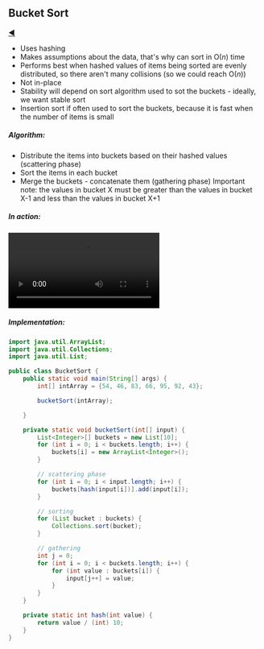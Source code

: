 ## Bucket Sort

[:arrow_backward:](../../algorithms_index)

- Uses hashing
- Makes assumptions about the data, that's why can sort in O($n$) time 
- Performs best when hashed values of items being sorted are evenly distributed, so there aren't many collisions (so we could reach O($n$))
- Not in-place
- Stability will depend on sort algorithm used to sot the buckets - ideally, we want stable sort
- Insertion sort if often used to sort the buckets, because it is fast when the number of items is small

##### Algorithm:

- Distribute the items into buckets based on their hashed values (scattering phase)
- Sort the items in each bucket
- Merge the buckets - concatenate them (gathering phase)
  Important note: the values in bucket X must be greater than the values in bucket X-1 and less than the values in bucket X+1

##### In action:

<video src="../../../../../src/video/bucket_sort_in_action.mp4"></video>

##### Implementation:

```java
import java.util.ArrayList;
import java.util.Collections;
import java.util.List;

public class BucketSort {
    public static void main(String[] args) {
        int[] intArray = {54, 46, 83, 66, 95, 92, 43};

        bucketSort(intArray);

    }

    private static void bucketSort(int[] input) {
        List<Integer>[] buckets = new List[10];
        for (int i = 0; i < buckets.length; i++) {
            buckets[i] = new ArrayList<Integer>();
        }

        // scattering phase
        for (int i = 0; i < input.length; i++) {
            buckets[hash(input[i])].add(input[i]);
        }

        // sorting
        for (List bucket : buckets) {
            Collections.sort(bucket);
        }

        // gathering
        int j = 0;
        for (int i = 0; i < buckets.length; i++) {
            for (int value : buckets[i]) {
                input[j++] = value;
            }
        }
    }

    private static int hash(int value) {
        return value / (int) 10;
    }
}
```